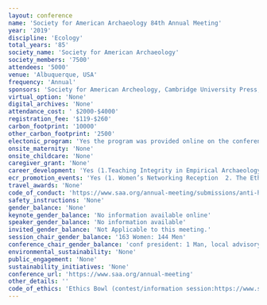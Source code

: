 ```yaml
---
layout: conference 
name: 'Society for American Archaeology 84th Annual Meeting'
year: '2019'
discipline: 'Ecology'
total_years: '85'
society_name: 'Society for American Archaeology'
society_members: '7500'
attendees: '5000'
venue: 'Albuquerque, USA'
frequency: 'Annual'
sponsors: 'Society for American Archeology, Cambridge University Press, NV5,Society of Africanist Archaeologists, AA Zooarchaeology Interest Group, Elsevier, Arizona National Guard, National Park Service, Crow Canyon Archaeological Center, nstitute for Field Research, NSF REU program, Coalition for Archaeological Synthesis, PaleoWest Archaeology, Gray& Pape Heritage Management; Power Engineers, HAIG—Biennial Gordon R. Willey Session on the History of Archaeology, Archaeology Southwest & Fort Apache Heritage Foundation, he Digital Index of North American Archaeology, SAfA, AC, University of Georgia (Tbilisi) & ARISC, American Research Inst. of the South Caucasus, The Society for the Study of Childhood in the Past,nternational Association for Obsidian Studies, American Cultural Resources Association'
virtual_option: 'None'
digital_archives: 'None'
attendance_cost: ' $2000-$4000'
registration_fee: '$119-$260'
carbon_footprint: '10000'
other_carbon_footprint: '2500'
electonic_program: 'Yes the program was provided online on the conference website.'
onsite_maternity: 'None'
onsite_childcare: 'None'
caregiver_grant: 'None'
career_development: 'Yes (1.Teaching Integrity in Empirical Archaeology. 2.Culture Shifts: How to Improve Climate.  3.Go Figure: Submitting Publication-Ready Artwork that Works)'
ecr_promotion_events: 'Yes (1. Women’s Networking Reception  2. The Ethics Bowl is a debate competition for undergraduate and graduate students where teams from different universities compete by debating solutions to the ethical dilemmas archaeologists face in our day-to-day lives. Each year, hypothetical cases are developed using real-life experiences and suggestions from academic, CRM, and avocational archaeologists around the world. Ethics Bowl teams then formulate and defend reactions and solutions to these ethical dilemmas using their academic knowledge of numerous ethical guidelines and laws, as well as their personal research and fieldwork experiences. Judges drawn from professional and eminent archaeologists grade the teams on their responses, throw them curveball questions that extend or change key components of the cases, and decide which teams advance to the final round and compete for prizes. It’s an awesome experience and a great opportunity to practice ethical decision making before being placed in a hard situation in real life. Judges regularly comment that Ethics Bowl contestants demonstrate stronger ethical decision making skills than many working archaeologists have sometimes shown.)'
travel_awards: 'None'
code_of_conduct: 'https://www.saa.org/annual-meeting/submissions/anti-harassment-policy'
safety_instructions: 'None'
gender_balance: 'None'
keynote_gender_balance: 'No information available online'
speaker_gender_balance: 'No information available'
invited_gender_balance: 'Not Applicable to this meeting.'
session_chair_gender_balance: '163 Women: 144 Men'
conference_chair_gender_balance: 'conf president: 1 Man, local advisory chair: 1 Man, Annual meeting program chair: 1 Man, Program committee: 23 Men: 9 Women'
environmental_sustainability: 'None'
public_engagement: 'None'
sustainability_initiatives: 'None'
conference_url: 'https://www.saa.org/annual-meeting'
other_details: ''
code_of_ethics: 'Ethics Bowl (contest/information session:https://www.saa.org/annual-meeting/ethics-bowl)'
---
```

